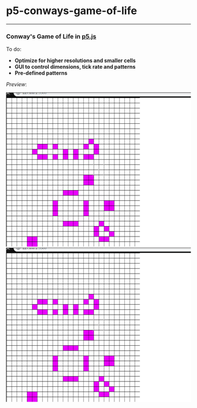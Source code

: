 # p5-conways-game-of-life
---
### Conway's Game of Life in [p5.js](https://p5js.org/)

To do: 
- **Optimize for higher resolutions and smaller cells**
- **GUI to control dimensions, tick rate and patterns**
- **Pre-defined patterns**

*Preview*:

[![](https://github.com/nikalsh/p5-conways-game-of-life/raw/master/demo.gif)](#)
<a href="#"><img src="https://github.com/nikalsh/p5-conways-game-of-life/raw/master/demo.gif" /></a>

